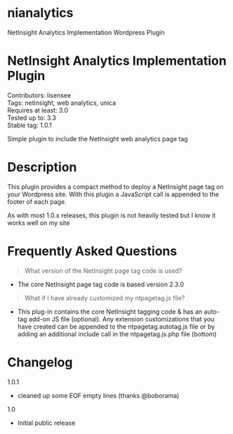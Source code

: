 # nianalytics
NetInsight Analytics Implementation Wordpress Plugin

# NetInsight Analytics Implementation Plugin
Contributors: lisensee  
Tags: netinsight, web analytics, unica  
Requires at least: 3.0  
Tested up to: 3.3  
Stable tag: 1.0.1

Simple plugin to include the NetInsight web analytics page tag

# Description
This plugin provides a compact method to deploy a NetInsight page tag on your Wordpress site. With this plugin a JavaScript call is appended to the footer of each page.

As with most 1.0.x releases, this plugin is not heavily tested but I know it works well on my site


# Frequently Asked Questions
> What version of the NetInsight page tag code is used?
- The core NetInsight page tag code is based version 2.3.0

> What if I have already customized my ntpagetag.js file?
- This plug-in contains the core NetInsight tagging code & has an auto-tag add-on JS file (optional). Any extension customizations that you have created can be appended to the ntpagetag.autotag.js file or by adding an additional include call in the ntpagetag.js.php file (bottom)

# Changelog
1.0.1
* cleaned up some EOF empty lines (thanks @boborama)

1.0
* Initial public release

